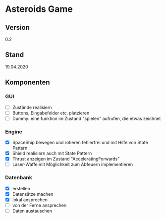 ﻿# Asteroids Game

## Version
0.2

## Stand
19.04.2020

## Komponenten

### GUI
- [ ] Zustände realisiern
- [ ] Buttons, Eingabefelder etc. platzieren
- [ ] Dummy: eine funktion im Zustand "spielen" aufrufen, die etwas zeichnet

### Engine
- [x] SpaceShip bewegen und rotieren fehlerfrei und mit Hilfe von State Pattern
- [x] Shield realisiern auch mit State Pattern
- [x] Thrust anzeigen im Zustand "AcceleratingForwards"
- [ ] Laser-Waffe mit Möglichkeit zum Abfeuern implementieren

### Datenbank
- [x] erstellen
- [x] Datensätze machen
- [x] lokal ansprechen
- [ ] von der Ferne ansprechen
- [ ] Daten austauschen

